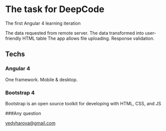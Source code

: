 # The task for DeepCode

The first Angular 4 learning iteration

The data requested from remote server.
The data transformed into user-friendly HTML table 
The app allows file uploading.
Response validation.

## Techs

### Angular 4

One framework.
Mobile & desktop.

### Bootstrap 4

Bootstrap is an open source toolkit for developing with HTML, CSS, and JS

###Any question

yedyharova@gmail.com
